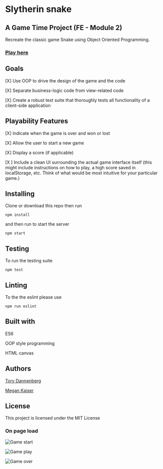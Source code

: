 # Slytherin snake
## A Game Time Project (FE - Module 2)

Recreate the classic game Snake using Object Oriented Programming. 

### [Play here](https://tdberg21.github.io/game-time/ "play here")

## Goals

[X] Use OOP to drive the design of the game and the code

[X] Separate business-logic code from view-related code

[X] Create a robust test suite that thoroughly tests all functionality of a client-side application


## Playability Features

[X] Indicate when the game is over and won or lost

[X] Allow the user to start a new game

[X] Display a score (if applicable)

[X ] Include a clean UI surrounding the actual game interface itself (this might include instructions on how to play, a high score saved in localStorage, etc. Think of what would be most intuitive for your particular game.)


## Installing

Clone or download this repo then run 


```npm install```


and then run to start the server

```npm start```

## Testing 

To run the testing suite

```npm test```

## Linting 

To the the eslint please use

```npm run eslint```

## Built with 

ES6

OOP style programming

HTML canvas

## Authors

[Tory Dannenberg](https://github.com/tdberg21 "His Github Homepage")

[Megan Kaiser](https://github.com/mrayanne113 "Her Github Homepage")

## License
This project is licensed under the MIT License 

### On page load

![Game start](./lib/images/snake-start.png "Game start")

![Game play](./lib/images/snake-play.png "Game play")

![Game over](./lib/images/snake-game-over.png "Game over")

